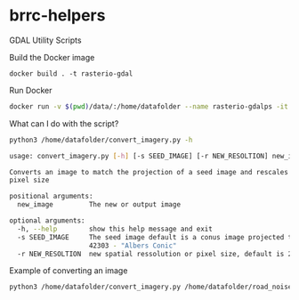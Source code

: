 # brrc-helpers
GDAL Utility Scripts


Build the Docker image
```
docker build . -t rasterio-gdal
```


Run Docker
```sh
docker run -v $(pwd)/data/:/home/datafolder --name rasterio-gdalps -it --rm rasterio-gdal /bin/bash
```


What can I do with the script?
```sh
python3 /home/datafolder/convert_imagery.py -h
```

```sh
usage: convert_imagery.py [-h] [-s SEED_IMAGE] [-r NEW_RESOLTION] new_image

Converts an image to match the projection of a seed image and rescales the
pixel size

positional arguments:
  new_image         The new or output image

optional arguments:
  -h, --help        show this help message and exit
  -s SEED_IMAGE     The seed image default is a conus image projected to EPSG:
                    42303 - "Albers Conic"
  -r NEW_RESOLTION  new spatial ressolution or pixel size, default is 270
```



Example of converting an image
```sh
python3 /home/datafolder/convert_imagery.py /home/datafolder/road_noise.tif
```
